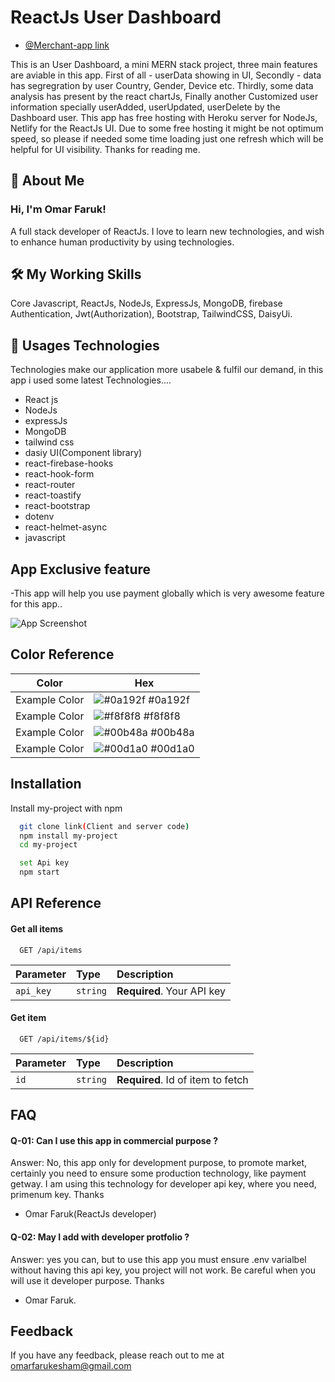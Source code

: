 
# ReactJs User Dashboard

 - [@Merchant-app link](https://toolmarchent.web.app/)

This is  an User Dashboard, a mini MERN stack project, three main features are aviable in this app. First of all - userData showing in UI, Secondly - data has segregration by user Country, Gender, Device etc. Thirdly, some data analysis has present by the react chartJs, Finally another Customized user information specially userAdded, userUpdated, userDelete by the Dashboard user. This app has free hosting with Heroku server for NodeJs, Netlify for the ReactJs UI. Due to some free hosting it might be not optimum speed, so please if needed some time loading just one refresh which will be helpful for UI visibility. 
Thanks for reading me.

## 🚀 About Me
### Hi, I'm Omar Faruk! 
A full stack developer of ReactJs. I love to learn new technologies,
and wish to enhance human productivity by using technologies. 


## 🛠 My Working Skills
Core Javascript, ReactJs, NodeJs, ExpressJs, MongoDB, firebase Authentication,
Jwt(Authorization), Bootstrap, TailwindCSS, DaisyUi.


## 👋 Usages Technologies
Technologies make our application more usabele & fulfil our demand, in this app i used some latest Technologies....
- React js
- NodeJs
- expressJs
- MongoDB
- tailwind css
- dasiy UI(Component library)
- react-firebase-hooks
- react-hook-form
- react-router
- react-toastify
- react-bootstrap
- dotenv
- react-helmet-async
- javascript



## App Exclusive feature
-This app will help you use payment globally which is very awesome feature for this app..

![App Screenshot](https://ibb.co/0FgPBKz)

## Color Reference

| Color             | Hex                                                                |
| ----------------- | ------------------------------------------------------------------ |
| Example Color | ![#0a192f](https://via.placeholder.com/10/0a192f?text=+) #0a192f |
| Example Color | ![#f8f8f8](https://via.placeholder.com/10/f8f8f8?text=+) #f8f8f8 |
| Example Color | ![#00b48a](https://via.placeholder.com/10/00b48a?text=+) #00b48a |
| Example Color | ![#00d1a0](https://via.placeholder.com/10/00b48a?text=+) #00d1a0 |


## Installation

Install my-project with npm

```bash
  git clone link(Client and server code)
  npm install my-project
  cd my-project

  set Api key
  npm start 
```
    
## API Reference

#### Get all items

```http
  GET /api/items
```

| Parameter | Type     | Description                |
| :-------- | :------- | :------------------------- |
| `api_key` | `string` | **Required**. Your API key |

#### Get item

```http
  GET /api/items/${id}
```

| Parameter | Type     | Description                       |
| :-------- | :------- | :-------------------------------- |
| `id`      | `string` | **Required**. Id of item to fetch |




## FAQ

#### Q-01:  Can I use this app in commercial purpose ?

 Answer: No, this app only for development purpose, to promote market, certainly you
need to ensure some production technology, like payment getway. I am using this technology for developer api key, where you need, primenum key.
Thanks
- Omar Faruk(ReactJs developer)

#### Q-02: May I add with developer protfolio ?
 Answer: yes you can, but to use this app you must 
 ensure .env varialbel without having this api key, you project will not work. Be careful when you will use it developer purpose.
 Thanks
 - Omar Faruk.



## Feedback

If you have any feedback, please reach out to me at omarfarukesham@gmail.com

